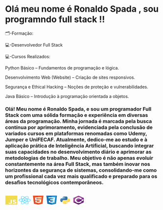 # Olá meu nome é Ronaldo Spada , sou programndo full stack !!

🗂️-Formação:

💻-Desenvolvedor Full Stack

💻-Cursos Realizados:

Python Básico – Fundamentos de programação e lógica.

Desenvolvimento Web (Website) – Criação de sites responsivos.

Segurança e Ethical Hacking – Noções de proteção e vulnerabilidades.

Java Básico – Introdução à programação orientada a objetos.

### Olá! Meu nome é Ronaldo Spada, e sou um programador Full Stack com uma sólida formação e experiência em diversas áreas da programação. Minha jornada é marcada pela busca contínua por aprimoramento, evidenciada pela conclusão de variados cursos em plataformas renomadas como Udemy, Jumper e UniFECAF. Atualmente, dedico-me ao estudo e à aplicação prática de Inteligência Artificial, buscando integrar suas capacidades no desenvolvimento diário e aprimorar as metodologias de trabalho. Meu objetivo é não apenas evoluir constantemente na área Full Stack, mas também inovar nos horizontes da segurança de sistemas, consolidando-me como um profissional cada vez mais qualificado e preparado para os desafios tecnológicos contemporâneos.


<div style="display: inline_block"><br>
  <img align="center" alt="Rafa-Js" height="30" width="40" src="https://raw.githubusercontent.com/devicons/devicon/master/icons/javascript/javascript-plain.svg">
  <img align="center" alt="Rafa-React" height="30" width="40" src="https://raw.githubusercontent.com/devicons/devicon/master/icons/react/react-original.svg">
  <img align="center" alt="Rafa-HTML" height="30" width="40" src="https://raw.githubusercontent.com/devicons/devicon/master/icons/html5/html5-original.svg">
  <img align="center" alt="Rafa-CSS" height="30" width="40" src="https://raw.githubusercontent.com/devicons/devicon/master/icons/css3/css3-original.svg">
  <img align="center" alt="Rafa-Python" height="30" width="40" src="https://raw.githubusercontent.com/devicons/devicon/master/icons/python/python-original.svg">
  <img align="center" alt="Rafa-Csharp" height="30" width="40" src="https://raw.githubusercontent.com/devicons/devicon/master/icons/csharp/csharp-original.svg">
</div>
  
  ##
